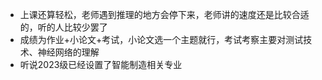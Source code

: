 - 上课还算轻松，老师遇到推理的地方会停下来，老师讲的速度还是比较合适的，听的人比较少罢了
- 成绩为作业+小论文+考试，小论文选一个主题就行，考试考察主要对测试技术、神经网络的理解
- 听说2023级已经设置了智能制造相关专业